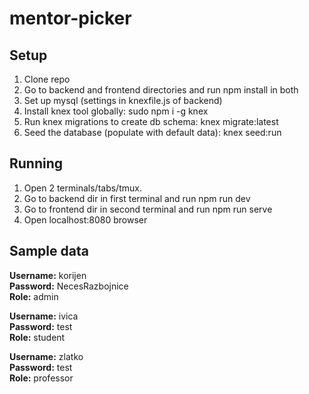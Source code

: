 # mentor-picker

## Setup
1. Clone repo
2. Go to backend and frontend directories and run npm install in both
3. Set up mysql (settings in knexfile.js of backend)
4. Install knex tool globally: sudo npm i -g knex
5. Run knex migrations to create db schema: knex migrate:latest
6. Seed the database (populate with default data): knex seed:run

## Running
1. Open 2 terminals/tabs/tmux.
2. Go to backend dir in first terminal and run npm run dev
3. Go to frontend dir in second terminal and run npm run serve
4. Open localhost:8080 browser

## Sample data
**Username:** korijen  
**Password:** NecesRazbojnice  
**Role:** admin  
  
**Username:** ivica  
**Password:** test  
**Role:** student  
  
**Username:** zlatko  
**Password:** test  
**Role:** professor  
